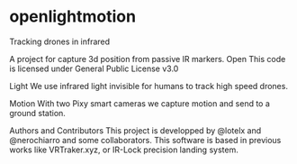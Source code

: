 # openlightmotion
Tracking drones in infrared

A project for capture 3d position from passive IR markers.
Open
This code is licensed under General Public License v3.0

Light
We use infrared light invisible for humans to track high speed drones.

Motion
With two Pixy smart cameras we capture motion and send to a ground station.

Authors and Contributors
This project is developped by @lotelx and @nerochiarro and some collaborators.
This software is based in previous works like VRTraker.xyz, or IR-Lock precision landing system.
